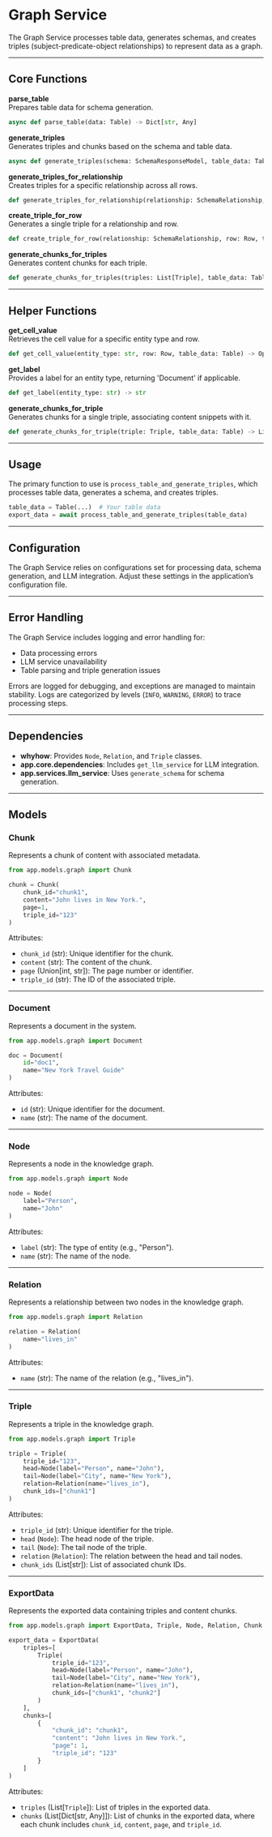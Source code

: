 # Graph Service

The Graph Service processes table data, generates schemas, and creates triples (subject-predicate-object relationships) to represent data as a graph.

---

## Core Functions

**parse_table**  
 Prepares table data for schema generation.

```python
async def parse_table(data: Table) -> Dict[str, Any]
```

**generate_triples**  
 Generates triples and chunks based on the schema and table data.

```python
async def generate_triples(schema: SchemaResponseModel, table_data: Table) -> Dict[str, Any]
```

**generate_triples_for_relationship**  
 Creates triples for a specific relationship across all rows.

```python
def generate_triples_for_relationship(relationship: SchemaRelationship, table_data: Table) -> List[Triple]
```

**create_triple_for_row**  
 Generates a single triple for a relationship and row.

```python
def create_triple_for_row(relationship: SchemaRelationship, row: Row, table_data: Table) -> Optional[Triple]
```

**generate_chunks_for_triples**  
 Generates content chunks for each triple.

```python
def generate_chunks_for_triples(triples: List[Triple], table_data: Table) -> List[Dict[str, Any]]
```

---

## Helper Functions

**get_cell_value**  
 Retrieves the cell value for a specific entity type and row.

```python
def get_cell_value(entity_type: str, row: Row, table_data: Table) -> Optional[str]
```

**get_label**  
 Provides a label for an entity type, returning 'Document' if applicable.

```python
def get_label(entity_type: str) -> str
```

**generate_chunks_for_triple**  
 Generates chunks for a single triple, associating content snippets with it.

```python
def generate_chunks_for_triple(triple: Triple, table_data: Table) -> List[Dict[str, Any]]
```

---

## Usage

The primary function to use is `process_table_and_generate_triples`, which processes table data, generates a schema, and creates triples.

```python
table_data = Table(...)  # Your table data
export_data = await process_table_and_generate_triples(table_data)
```

---

## Configuration

The Graph Service relies on configurations set for processing data, schema generation, and LLM integration. Adjust these settings in the application’s configuration file.

---

## Error Handling

The Graph Service includes logging and error handling for:

- Data processing errors
- LLM service unavailability
- Table parsing and triple generation issues

Errors are logged for debugging, and exceptions are managed to maintain stability. Logs are categorized by levels (`INFO`, `WARNING`, `ERROR`) to trace processing steps.

---

## Dependencies

- **whyhow**: Provides `Node`, `Relation`, and `Triple` classes.
- **app.core.dependencies**: Includes `get_llm_service` for LLM integration.
- **app.services.llm_service**: Uses `generate_schema` for schema generation.

---

## Models

### Chunk

Represents a chunk of content with associated metadata.

```python
from app.models.graph import Chunk

chunk = Chunk(
    chunk_id="chunk1",
    content="John lives in New York.",
    page=1,
    triple_id="123"
)
```

Attributes:

- `chunk_id` (str): Unique identifier for the chunk.
- `content` (str): The content of the chunk.
- `page` (Union[int, str]): The page number or identifier.
- `triple_id` (str): The ID of the associated triple.

---

### Document

Represents a document in the system.

```python
from app.models.graph import Document

doc = Document(
    id="doc1",
    name="New York Travel Guide"
)
```

Attributes:

- `id` (str): Unique identifier for the document.
- `name` (str): The name of the document.

---

### Node

Represents a node in the knowledge graph.

```python
from app.models.graph import Node

node = Node(
    label="Person",
    name="John"
)
```

Attributes:

- `label` (str): The type of entity (e.g., "Person").
- `name` (str): The name of the node.

---

### Relation

Represents a relationship between two nodes in the knowledge graph.

```python
from app.models.graph import Relation

relation = Relation(
    name="lives_in"
)
```

Attributes:

- `name` (str): The name of the relation (e.g., "lives_in").

---

### Triple

Represents a triple in the knowledge graph.

```python
from app.models.graph import Triple

triple = Triple(
    triple_id="123",
    head=Node(label="Person", name="John"),
    tail=Node(label="City", name="New York"),
    relation=Relation(name="lives_in"),
    chunk_ids=["chunk1"]
)
```

Attributes:

- `triple_id` (str): Unique identifier for the triple.
- `head` (`Node`): The head node of the triple.
- `tail` (`Node`): The tail node of the triple.
- `relation` (`Relation`): The relation between the head and tail nodes.
- `chunk_ids` (List[str]): List of associated chunk IDs.

---

### ExportData

Represents the exported data containing triples and content chunks.

```python
from app.models.graph import ExportData, Triple, Node, Relation, Chunk

export_data = ExportData(
    triples=[
        Triple(
            triple_id="123",
            head=Node(label="Person", name="John"),
            tail=Node(label="City", name="New York"),
            relation=Relation(name="lives_in"),
            chunk_ids=["chunk1", "chunk2"]
        )
    ],
    chunks=[
        {
            "chunk_id": "chunk1",
            "content": "John lives in New York.",
            "page": 1,
            "triple_id": "123"
        }
    ]
)
```

Attributes:

- `triples` (List[`Triple`]): List of triples in the exported data.
- `chunks` (List[Dict[str, Any]]): List of chunks in the exported data, where each chunk includes `chunk_id`, `content`, `page`, and `triple_id`.
